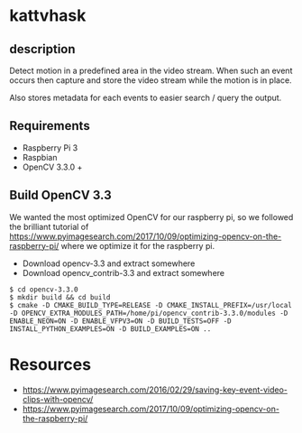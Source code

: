 # kattvhask

## description

Detect motion in a predefined area in the video stream. When such an event occurs 
then capture and store the video stream while the motion is in place.

Also stores metadata for each events to easier search / query the output.


## Requirements

- Raspberry Pi 3
- Raspbian
- OpenCV 3.3.0 + 


## Build OpenCV 3.3

We wanted the most optimized OpenCV for our raspberry pi, so we followed the brilliant tutorial of https://www.pyimagesearch.com/2017/10/09/optimizing-opencv-on-the-raspberry-pi/ where we optimize it for the raspberry pi.

- Download opencv-3.3 and extract somewhere
- Download opencv_contrib-3.3 and extract somewhere


```
$ cd opencv-3.3.0
$ mkdir build && cd build
$ cmake -D CMAKE_BUILD_TYPE=RELEASE -D CMAKE_INSTALL_PREFIX=/usr/local -D OPENCV_EXTRA_MODULES_PATH=/home/pi/opencv_contrib-3.3.0/modules -D ENABLE_NEON=ON -D ENABLE_VFPV3=ON -D BUILD_TESTS=OFF -D INSTALL_PYTHON_EXAMPLES=ON -D BUILD_EXAMPLES=ON ..
```

# Resources

- https://www.pyimagesearch.com/2016/02/29/saving-key-event-video-clips-with-opencv/
- https://www.pyimagesearch.com/2017/10/09/optimizing-opencv-on-the-raspberry-pi/

